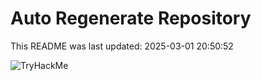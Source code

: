 # Auto Regenerate Repository

This README was last updated: 2025-03-01 20:50:52

 ![TryHackMe](https://tryhackme.com/badge/533634)